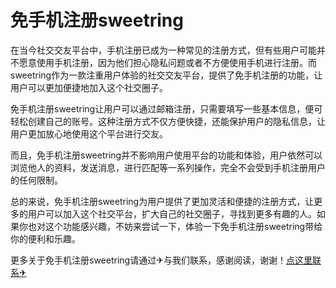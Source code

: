 # 免手机注册sweetring

在当今社交交友平台中，手机注册已成为一种常见的注册方式，但有些用户可能并不愿意使用手机注册，因为他们担心隐私问题或者不方便使用手机进行注册。而sweetring作为一款注重用户体验的社交交友平台，提供了免手机注册的功能，让用户可以更加便捷地加入这个社交圈子。

免手机注册sweetring让用户可以通过邮箱注册，只需要填写一些基本信息，便可轻松创建自己的账号。这种注册方式不仅方便快捷，还能保护用户的隐私信息，让用户更加放心地使用这个平台进行交友。

而且，免手机注册sweetring并不影响用户使用平台的功能和体验，用户依然可以浏览他人的资料，发送消息，进行匹配等一系列操作，完全不会受到手机注册用户的任何限制。

总的来说，免手机注册sweetring为用户提供了更加灵活和便捷的注册方式，让更多的用户可以加入这个社交平台，扩大自己的社交圈子，寻找到更多有趣的人。如果你也对这个功能感兴趣，不妨来尝试一下，体验一下免手机注册sweetring带给你的便利和乐趣。

更多关于免手机注册sweetring请通过✈与我们联系，感谢阅读，谢谢！[点这里联系✈](https://gg.k02.cc)